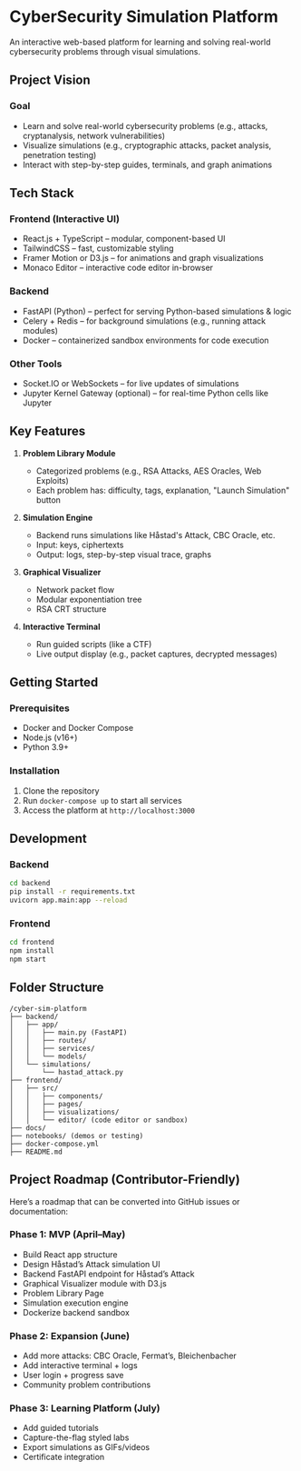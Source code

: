 # CyberSecurity Simulation Platform

An interactive web-based platform for learning and solving real-world cybersecurity problems through visual simulations.

## Project Vision

### Goal
- Learn and solve real-world cybersecurity problems (e.g., attacks, cryptanalysis, network vulnerabilities)
- Visualize simulations (e.g., cryptographic attacks, packet analysis, penetration testing)
- Interact with step-by-step guides, terminals, and graph animations

## Tech Stack

### Frontend (Interactive UI)
- React.js + TypeScript – modular, component-based UI
- TailwindCSS – fast, customizable styling
- Framer Motion or D3.js – for animations and graph visualizations
- Monaco Editor – interactive code editor in-browser

### Backend
- FastAPI (Python) – perfect for serving Python-based simulations & logic
- Celery + Redis – for background simulations (e.g., running attack modules)
- Docker – containerized sandbox environments for code execution

### Other Tools
- Socket.IO or WebSockets – for live updates of simulations
- Jupyter Kernel Gateway (optional) – for real-time Python cells like Jupyter

## Key Features

1. **Problem Library Module**
   - Categorized problems (e.g., RSA Attacks, AES Oracles, Web Exploits)
   - Each problem has: difficulty, tags, explanation, "Launch Simulation" button

2. **Simulation Engine**
   - Backend runs simulations like Håstad's Attack, CBC Oracle, etc.
   - Input: keys, ciphertexts
   - Output: logs, step-by-step visual trace, graphs

3. **Graphical Visualizer**
   - Network packet flow
   - Modular exponentiation tree
   - RSA CRT structure

4. **Interactive Terminal**
   - Run guided scripts (like a CTF)
   - Live output display (e.g., packet captures, decrypted messages)

## Getting Started

### Prerequisites
- Docker and Docker Compose
- Node.js (v16+)
- Python 3.9+

### Installation
1. Clone the repository
2. Run `docker-compose up` to start all services
3. Access the platform at `http://localhost:3000`

## Development

### Backend
```bash
cd backend
pip install -r requirements.txt
uvicorn app.main:app --reload
```

### Frontend
```bash
cd frontend
npm install
npm start
```

## Folder Structure
```
/cyber-sim-platform
├── backend/
│   ├── app/
│   │   ├── main.py (FastAPI)
│   │   ├── routes/
│   │   ├── services/
│   │   └── models/
│   └── simulations/
│       └── hastad_attack.py
├── frontend/
│   ├── src/
│   │   ├── components/
│   │   ├── pages/
│   │   ├── visualizations/
│   │   └── editor/ (code editor or sandbox)
├── docs/
├── notebooks/ (demos or testing)
├── docker-compose.yml
├── README.md
```
## Project Roadmap (Contributor-Friendly)

Here’s a roadmap that can be converted into GitHub issues or documentation:

### Phase 1: MVP (April–May)
- Build React app structure
- Design Håstad’s Attack simulation UI
- Backend FastAPI endpoint for Håstad’s Attack
- Graphical Visualizer module with D3.js
- Problem Library Page
- Simulation execution engine
- Dockerize backend sandbox

### Phase 2: Expansion (June)
- Add more attacks: CBC Oracle, Fermat’s, Bleichenbacher
- Add interactive terminal + logs
- User login + progress save
- Community problem contributions

### Phase 3: Learning Platform (July)
- Add guided tutorials
- Capture-the-flag styled labs
- Export simulations as GIFs/videos
- Certificate integration
